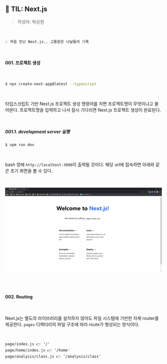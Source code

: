 ## 🌱 TIL: Next.js

> 작성자: 박상현

<br>

```
💡 처음 만난 Next.js.. 고통받은 나날들의 기록
```

<br>

#### 001. 프로젝트 생성

<br>

```bash
$ npx create-next-app@latest --typescript
```

<br>

타입스크립트 기반 Next.js 프로젝트 생성 명령어를 치면 프로젝트명이 무엇이냐고 물어본다. 프로젝트명을 입력하고 나서 잠시 기다리면 Next.js 프로젝트 생성이 완료된다.

<br>

##### 001.1. development server 실행

```bash
$ npm run dev
```

<br>

bash 창에 `http://localhost:3000`이 출력될 것이다. 해당 url에 접속하면 아래와 같은 초기 화면을 볼 수 있다.

<br>

![image-20220427231213679](README.assets/image-20220427231213679.png)

<br>

<br>

#### 002. Routing

<br>

Next.js는 별도의 라이브러리를 설치하지 않아도 파일 시스템에 기반한 자체 router를 제공한다. `pages` 디렉터리의 파일 구조에 따라 route가 형성되는 방식이다.

<br>

```
page/index.js 👉 '/'
page/home/index.js 👉 '/home'
page/analysis/class.js 👉 '/analysis/class'
```

<br>

<br>
